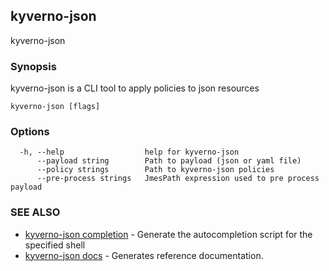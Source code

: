 ## kyverno-json

kyverno-json

### Synopsis

kyverno-json is a CLI tool to apply policies to json resources

```
kyverno-json [flags]
```

### Options

```
  -h, --help                  help for kyverno-json
      --payload string        Path to payload (json or yaml file)
      --policy strings        Path to kyverno-json policies
      --pre-process strings   JmesPath expression used to pre process payload
```

### SEE ALSO

* [kyverno-json completion](kyverno-json_completion.md)	 - Generate the autocompletion script for the specified shell
* [kyverno-json docs](kyverno-json_docs.md)	 - Generates reference documentation.

